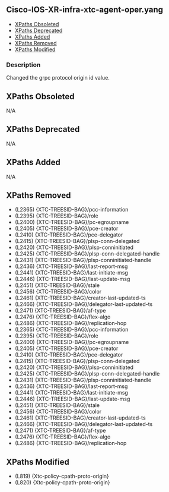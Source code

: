 ## Cisco-IOS-XR-infra-xtc-agent-oper.yang

- [XPaths Obsoleted](#xpaths-obsoleted)
- [XPaths Deprecated](#xpaths-deprecated)
- [XPaths Added](#xpaths-added)
- [XPaths Removed](#xpaths-removed)
- [XPaths Modified](#xpaths-modified)

### Description

Changed the grpc protocol origin id value.

## XPaths Obsoleted

N/A

## XPaths Deprecated

N/A

## XPaths Added

N/A

## XPaths Removed

- (L2365)	{XTC-TREESID-BAG}/pcc-information
- (L2395)	{XTC-TREESID-BAG}/role
- (L2400)	{XTC-TREESID-BAG}/pc-egroupname
- (L2405)	{XTC-TREESID-BAG}/pce-creator
- (L2410)	{XTC-TREESID-BAG}/pce-delegator
- (L2415)	{XTC-TREESID-BAG}/plsp-conn-delegated
- (L2420)	{XTC-TREESID-BAG}/plsp-conninitiated
- (L2425)	{XTC-TREESID-BAG}/plsp-conn-delegated-handle
- (L2431)	{XTC-TREESID-BAG}/plsp-conninitiated-handle
- (L2436)	{XTC-TREESID-BAG}/last-report-msg
- (L2441)	{XTC-TREESID-BAG}/last-initiate-msg
- (L2446)	{XTC-TREESID-BAG}/last-update-msg
- (L2451)	{XTC-TREESID-BAG}/stale
- (L2456)	{XTC-TREESID-BAG}/color
- (L2461)	{XTC-TREESID-BAG}/creator-last-updated-ts
- (L2466)	{XTC-TREESID-BAG}/delegator-last-updated-ts
- (L2471)	{XTC-TREESID-BAG}/af-type
- (L2476)	{XTC-TREESID-BAG}/flex-algo
- (L2486)	{XTC-TREESID-BAG}/replication-hop
- (L2365)	{XTC-TREESID-BAG}/pcc-information
- (L2395)	{XTC-TREESID-BAG}/role
- (L2400)	{XTC-TREESID-BAG}/pc-egroupname
- (L2405)	{XTC-TREESID-BAG}/pce-creator
- (L2410)	{XTC-TREESID-BAG}/pce-delegator
- (L2415)	{XTC-TREESID-BAG}/plsp-conn-delegated
- (L2420)	{XTC-TREESID-BAG}/plsp-conninitiated
- (L2425)	{XTC-TREESID-BAG}/plsp-conn-delegated-handle
- (L2431)	{XTC-TREESID-BAG}/plsp-conninitiated-handle
- (L2436)	{XTC-TREESID-BAG}/last-report-msg
- (L2441)	{XTC-TREESID-BAG}/last-initiate-msg
- (L2446)	{XTC-TREESID-BAG}/last-update-msg
- (L2451)	{XTC-TREESID-BAG}/stale
- (L2456)	{XTC-TREESID-BAG}/color
- (L2461)	{XTC-TREESID-BAG}/creator-last-updated-ts
- (L2466)	{XTC-TREESID-BAG}/delegator-last-updated-ts
- (L2471)	{XTC-TREESID-BAG}/af-type
- (L2476)	{XTC-TREESID-BAG}/flex-algo
- (L2486)	{XTC-TREESID-BAG}/replication-hop

## XPaths Modified

- (L819)	{Xtc-policy-cpath-proto-origin}
- (L820)	{Xtc-policy-cpath-proto-origin}

